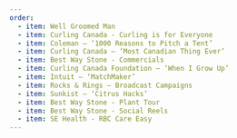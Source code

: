 ```yaml
---
order:
  - item: Well Groomed Man
  - item: Curling Canada - Curling is for Everyone
  - item: Coleman – ‘1000 Reasons to Pitch a Tent’
  - item: Curling Canada – ‘Most Canadian Thing Ever’
  - item: Best Way Stone - Commercials
  - item: Curling Canada Foundation – ‘When I Grow Up’
  - item: Intuit – ‘MatchMaker’
  - item: Rocks & Rings – Broadcast Campaigns
  - item: Sunkist – ‘Citrus Hacks’
  - item: Best Way Stone - Plant Tour
  - item: Best Way Stone - Social Reels
  - item: SE Health - RBC Care Easy
---
```

